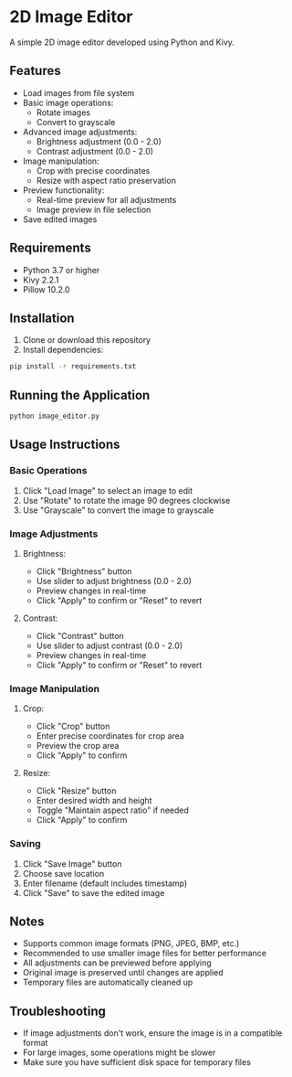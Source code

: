 # 2D Image Editor

A simple 2D image editor developed using Python and Kivy.

## Features

- Load images from file system
- Basic image operations:
  - Rotate images
  - Convert to grayscale
- Advanced image adjustments:
  - Brightness adjustment (0.0 - 2.0)
  - Contrast adjustment (0.0 - 2.0)
- Image manipulation:
  - Crop with precise coordinates
  - Resize with aspect ratio preservation
- Preview functionality:
  - Real-time preview for all adjustments
  - Image preview in file selection
- Save edited images

## Requirements

- Python 3.7 or higher
- Kivy 2.2.1
- Pillow 10.2.0

## Installation

1. Clone or download this repository
2. Install dependencies:
```bash
pip install -r requirements.txt
```

## Running the Application

```bash
python image_editor.py
```

## Usage Instructions

### Basic Operations
1. Click "Load Image" to select an image to edit
2. Use "Rotate" to rotate the image 90 degrees clockwise
3. Use "Grayscale" to convert the image to grayscale

### Image Adjustments
1. Brightness:
   - Click "Brightness" button
   - Use slider to adjust brightness (0.0 - 2.0)
   - Preview changes in real-time
   - Click "Apply" to confirm or "Reset" to revert

2. Contrast:
   - Click "Contrast" button
   - Use slider to adjust contrast (0.0 - 2.0)
   - Preview changes in real-time
   - Click "Apply" to confirm or "Reset" to revert

### Image Manipulation
1. Crop:
   - Click "Crop" button
   - Enter precise coordinates for crop area
   - Preview the crop area
   - Click "Apply" to confirm

2. Resize:
   - Click "Resize" button
   - Enter desired width and height
   - Toggle "Maintain aspect ratio" if needed
   - Click "Apply" to confirm

### Saving
1. Click "Save Image" button
2. Choose save location
3. Enter filename (default includes timestamp)
4. Click "Save" to save the edited image

## Notes

- Supports common image formats (PNG, JPEG, BMP, etc.)
- Recommended to use smaller image files for better performance
- All adjustments can be previewed before applying
- Original image is preserved until changes are applied
- Temporary files are automatically cleaned up

## Troubleshooting

- If image adjustments don't work, ensure the image is in a compatible format
- For large images, some operations might be slower
- Make sure you have sufficient disk space for temporary files 